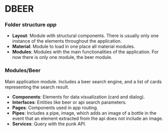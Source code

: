 # DBEER


### Folder structure *app*

- **Layout**: Module with structural components. There is usually only one instance of the elements throughout the application.
- **Material**: Module to load in one place all material modules. 
- **Modules**: Modules with the main functionalities of the application. For now there is only one module, the beer module.


### Modules/Beer
Main application module. Includes a beer search engine, and a list of cards representing the search result.
- **Components**: Elements for data visualization (card and dialog).
- **Interfaces**: Entities like beer or api search parameters. 
- **Pages**: Components used in app routing.
- **Pipes**: Includes a pipe, image, which adds an image of a bottle in the event that an element extracted from the api does not include an image.
- **Services**: Query with the punk API.

